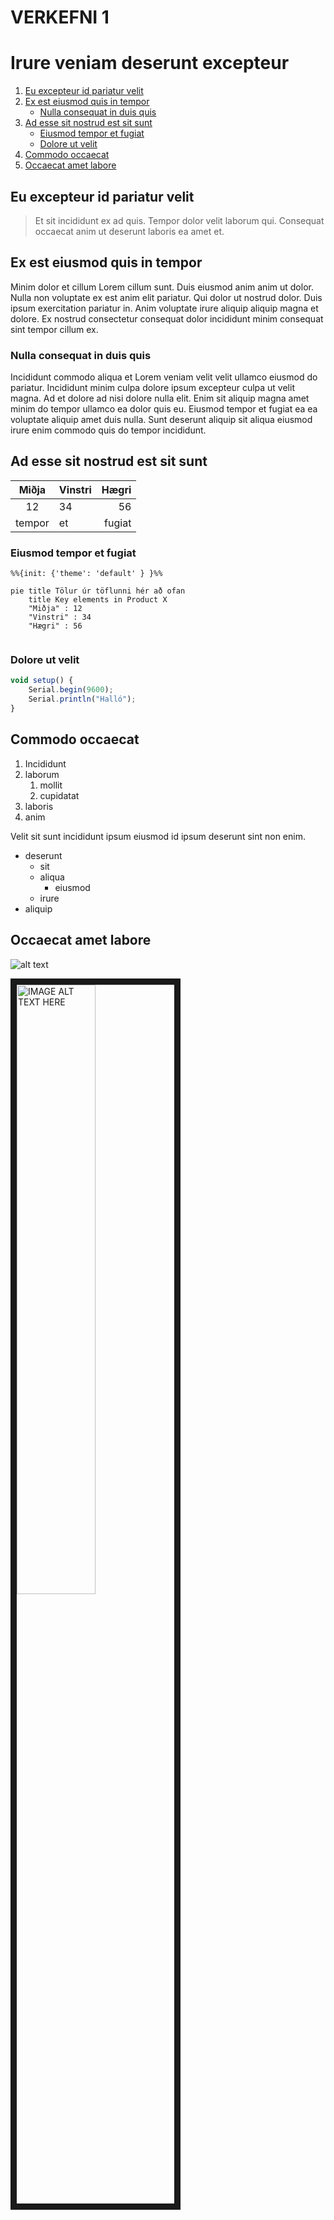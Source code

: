 # VERKEFNI 1

# Irure veniam deserunt excepteur

1. [Eu excepteur id pariatur velit](#irure-veniam-deserunt-excepteur)
2. [Ex est eiusmod quis in tempor](#eu-excepteur-id-pariatur-velit)
   * [Nulla consequat in duis quis](#nulla-consequat-in-duis-quis)
3. [Ad esse sit nostrud est sit sunt](#ad-esse-sit-nostrud-est-sit-sunt)
   * [Eiusmod tempor et fugiat](#eiusmod-tempor-et-fugiat)
   * [Dolore ut velit](#dolore-ut-velit)
4. [Commodo occaecat](#commodo-occaecat)
5. [Occaecat amet labore](#occaecat-amet-labore)

## Eu excepteur id pariatur velit

> Et sit incididunt ex ad quis. Tempor dolor velit laborum qui. Consequat occaecat anim ut deserunt laboris ea amet et.

## Ex est eiusmod quis in tempor

Minim dolor et cillum Lorem cillum sunt. Duis eiusmod anim anim ut dolor. Nulla non voluptate ex est anim elit pariatur. Qui dolor ut nostrud dolor. Duis ipsum exercitation pariatur in. Anim voluptate irure aliquip aliquip magna et dolore. Ex nostrud consectetur consequat dolor incididunt minim consequat sint tempor cillum ex.

### Nulla consequat in duis quis

Incididunt commodo aliqua et Lorem veniam velit velit ullamco eiusmod do pariatur. Incididunt minim culpa dolore ipsum excepteur culpa ut velit magna. Ad et dolore ad nisi dolore nulla elit. Enim sit aliquip magna amet minim do tempor ullamco ea dolor quis eu. Eiusmod tempor et fugiat ea ea voluptate aliquip amet duis nulla. Sunt deserunt aliquip sit aliqua eiusmod irure enim commodo quis do tempor incididunt.

## Ad esse sit nostrud est sit sunt

| Miðja | Vinstri | Hægri |
| :-: |:-| -:|
| 12 | 34 | 56 |
| tempor | et | fugiat |

### Eiusmod tempor et fugiat

```mermaid
%%{init: {'theme': 'default' } }%%

pie title Tölur úr töflunni hér að ofan
    title Key elements in Product X
    "Miðja" : 12
    "Vinstri" : 34
    "Hægri" : 56
    
```

### Dolore ut velit

```javascript
void setup() {
    Serial.begin(9600);
    Serial.println("Halló");
}
```

## Commodo occaecat

1. Incididunt
2. laborum
   1. mollit
   2. cupidatat
3. laboris
4. anim

Velit sit sunt incididunt ipsum eiusmod id ipsum deserunt sint non enim.

- deserunt
   - sit
   - aliqua
      - eiusmod
   - irure
- aliquip

## Occaecat amet labore

![alt text](https://tskoli.is/wp-content/uploads/2019/06/skolavorduholt-595x440.jpg "tskoli mynd")

<a href="http://www.youtube.com/watch?feature=player_embedded&v=HUBNt18RFbo
" target="_blank"><img src="http://img.youtube.com/vi/HUBNt18RFbo/0.jpg" 
alt="IMAGE ALT TEXT HERE" width="50%" border="10" /></a>
